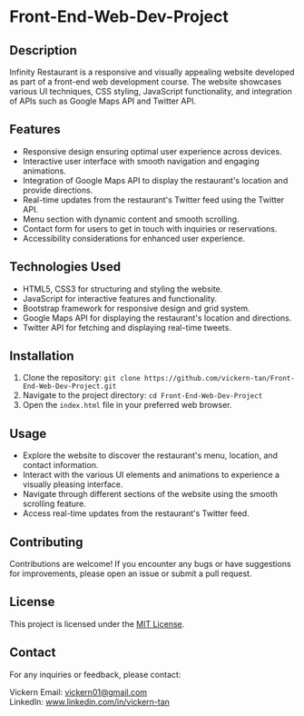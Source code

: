 # Front-End-Web-Dev-Project

## Description

Infinity Restaurant is a responsive and visually appealing website developed as part of a front-end web development course. The website showcases various UI techniques, CSS styling, JavaScript functionality, and integration of APIs such as Google Maps API and Twitter API.

## Features

- Responsive design ensuring optimal user experience across devices.
- Interactive user interface with smooth navigation and engaging animations.
- Integration of Google Maps API to display the restaurant's location and provide directions.
- Real-time updates from the restaurant's Twitter feed using the Twitter API.
- Menu section with dynamic content and smooth scrolling.
- Contact form for users to get in touch with inquiries or reservations.
- Accessibility considerations for enhanced user experience.

## Technologies Used

- HTML5, CSS3 for structuring and styling the website.
- JavaScript for interactive features and functionality.
- Bootstrap framework for responsive design and grid system.
- Google Maps API for displaying the restaurant's location and directions.
- Twitter API for fetching and displaying real-time tweets.

## Installation

1. Clone the repository: `git clone https://github.com/vickern-tan/Front-End-Web-Dev-Project.git`
2. Navigate to the project directory: `cd Front-End-Web-Dev-Project`
3. Open the `index.html` file in your preferred web browser.

## Usage

- Explore the website to discover the restaurant's menu, location, and contact information.
- Interact with the various UI elements and animations to experience a visually pleasing interface.
- Navigate through different sections of the website using the smooth scrolling feature.
- Access real-time updates from the restaurant's Twitter feed.

## Contributing

Contributions are welcome! If you encounter any bugs or have suggestions for improvements, please open an issue or submit a pull request.

## License

This project is licensed under the [MIT License](LICENSE).

## Contact

For any inquiries or feedback, please contact:

Vickern 
Email: vickern01@gmail.com  
LinkedIn: www.linkedin.com/in/vickern-tan
